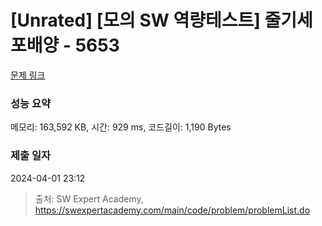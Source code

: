 # [Unrated] [모의 SW 역량테스트] 줄기세포배양 - 5653 

[문제 링크](https://swexpertacademy.com/main/code/problem/problemDetail.do?contestProbId=AWXRJ8EKe48DFAUo) 

### 성능 요약

메모리: 163,592 KB, 시간: 929 ms, 코드길이: 1,190 Bytes

### 제출 일자

2024-04-01 23:12



> 출처: SW Expert Academy, https://swexpertacademy.com/main/code/problem/problemList.do